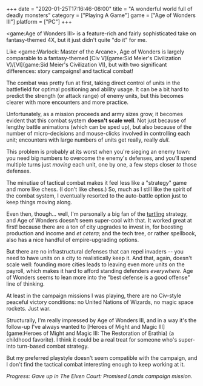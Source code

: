 +++
date = "2020-01-25T17:16:46-08:00"
title = "A wonderful world full of deadly monsters"
category = ["Playing A Game"]
game = ["Age of Wonders III"]
platform = ["PC"]
+++

<game:Age of Wonders III> is a feature-rich and fairly sophisticated take on fantasy-themed 4X, but it just didn't quite "do it" for me.

Like <game:Warlock: Master of the Arcane>, Age of Wonders is largely comparable to a fantasy-themed [Civ V](game:Sid Meier's Civilization V)/[VI](game:Sid Meier's Civilization VI), but with two significant differences: story campaigns! and tactical combat!

The combat was pretty fun at first, taking direct control of units in the battlefield for optimal positioning and ability usage.  It can be a bit hard to predict the strength (or attack range) of enemy units, but this becomes clearer with more encounters and more practice.

Unfortunately, as a mission proceeds and army sizes grow, it becomes evident that this combat system <b>doesn't scale well</b>.  Not just because of lengthy battle animations (which can be sped up), but also because of the number of micro-decisions and mouse-clicks involved in controlling each unit; encounters with large numbers of units get really, really <i>dull</i>.

This problem is probably at its worst when you're sieging an enemy town: you need big numbers to overcome the enemy's defenses, and you'll spend multiple turns just <i>moving</i> each unit, one by one, a few steps closer <i>to</i> those defenses.

The minutiae of tactical combat makes it feel less like a "strategy" game and more like chess.  (I don't like chess.)  So, much as I still like the spirit of the combat system, I eventually resorted to the auto-battle option just to keep things moving along.

Even then, though... well, I'm personally a big fan of the <a href="https://en.wikipedia.org/wiki/Turtling_(gameplay)">turtling</a> strategy, and Age of Wonders doesn't seem super-cool with that.  It worked great at first! because there are a ton of city upgrades to invest in, for boosting production and income and <i>et cetera</i>; and the tech tree, or rather spellbook, also has a nice handful of empire-upgrading options.

But there are no infrastructural defenses that can repel invaders -- you need to have units on a city to realistically keep it.  And that, again, doesn't scale well: founding more cities leads to leaving even more units on the payroll, which makes it hard to afford standing defenders <i>everywhere</i>.  Age of Wonders seems to lean more into the "best defense is a good offense" line of thinking.

At least in the campaign missions I was playing, there are no Civ-style peaceful victory conditions: no United Nations of Wizards, no magic space rockets.  Just war.

Structurally, I'm really impressed by Age of Wonders III, and in a way it's the follow-up I've always wanted to [Heroes of Might and Magic III](game:Heroes of Might and Magic III: The Restoration of Erathia) (a childhood favorite).  I think it could be a real treat for someone who's super-into turn-based combat strategy.

But my preferred playstyle doesn't seem compatible with the campaign, and I don't find the tactical combat interesting enough to keep working at it.

<i>Progress: Gave up in The Elven Court: Promised Lands campaign mission.</i>
